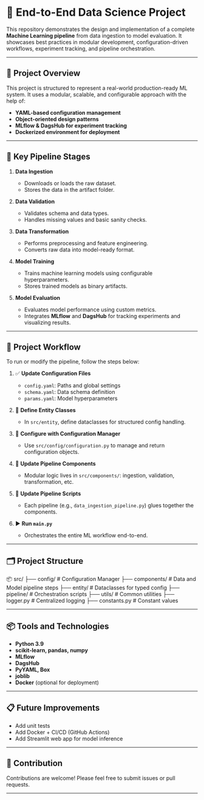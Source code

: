 # 🧠 End-to-End Data Science Project

This repository demonstrates the design and implementation of a complete **Machine Learning pipeline** from data ingestion to model evaluation. It showcases best practices in modular development, configuration-driven workflows, experiment tracking, and pipeline orchestration. 

---

## 🚀 Project Overview

This project is structured to represent a real-world production-ready ML system. It uses a modular, scalable, and configurable approach with the help of:

- **YAML-based configuration management**
- **Object-oriented design patterns**
- **MLflow & DagsHub for experiment tracking**
- **Dockerized environment for deployment**

---

## 🧩 Key Pipeline Stages

1. **Data Ingestion**
   - Downloads or loads the raw dataset.
   - Stores the data in the artifact folder.

2. **Data Validation**
   - Validates schema and data types.
   - Handles missing values and basic sanity checks.

3. **Data Transformation**
   - Performs preprocessing and feature engineering.
   - Converts raw data into model-ready format.

4. **Model Training**
   - Trains machine learning models using configurable hyperparameters.
   - Stores trained models as binary artifacts.

5. **Model Evaluation**
   - Evaluates model performance using custom metrics.
   - Integrates **MLflow** and **DagsHub** for tracking experiments and visualizing results.

---

## 🔧 Project Workflow

To run or modify the pipeline, follow the steps below:

1. ✅ **Update Configuration Files**  
   - `config.yaml`: Paths and global settings  
   - `schema.yaml`: Data schema definition  
   - `params.yaml`: Model hyperparameters  

2. 🔁 **Define Entity Classes**  
   - In `src/entity`, define dataclasses for structured config handling.

3. 🧠 **Configure with Configuration Manager**  
   - Use `src/config/configuration.py` to manage and return configuration objects.

4. 🧱 **Update Pipeline Components**  
   - Modular logic lives in `src/components/`: ingestion, validation, transformation, etc.

5. 🔄 **Update Pipeline Scripts**  
   - Each pipeline (e.g., `data_ingestion_pipeline.py`) glues together the components.

6. ▶️ **Run `main.py`**  
   - Orchestrates the entire ML workflow end-to-end.

---

## 🗂 Project Structure

📦 src/
├── config/               # Configuration Manager
├── components/           # Data and Model pipeline steps
├── entity/               # Dataclasses for typed config
├── pipeline/             # Orchestration scripts
├── utils/                # Common utilities
├── logger.py             # Centralized logging
├── constants.py          # Constant values



---

## 📦 Tools and Technologies

- **Python 3.9**
- **scikit-learn, pandas, numpy**
- **MLflow**
- **DagsHub**
- **PyYAML, Box**
- **joblib**
- **Docker** (optional for deployment)

---

## 📋 Future Improvements

- Add unit tests
- Add Docker + CI/CD (GitHub Actions)
- Add Streamlit web app for model inference

---

## 🤝 Contribution

Contributions are welcome! Please feel free to submit issues or pull requests.

---

